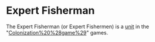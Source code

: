 # Expert Fisherman

The Expert Fisherman (or Expert Fishermen) is a [unit](unit) in the "[Colonization%20%28game%29](Colonization)" games.